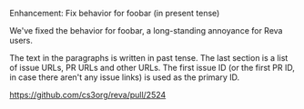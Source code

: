 Enhancement: Fix behavior for foobar (in present tense)

We've fixed the behavior for foobar, a long-standing annoyance for Reva
users.

The text in the paragraphs is written in past tense. The last section is a list
of issue URLs, PR URLs and other URLs. The first issue ID (or the first PR ID,
in case there aren't any issue links) is used as the primary ID.

https://github.com/cs3org/reva/pull/2524
